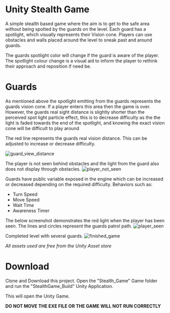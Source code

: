 # Unity Stealth Game

A simple stealth based game where the aim is to get to the safe area without being spotted by the guards on the level. Each guard has a spotlight, which visually represents their Vision cone. Players can use obstacles and walls placed around the level to sneak past and around guards. 

The guards spotlight color will change if the guard is aware of the player. The spotlight colour change is a visual aid to inform the player to rethink their approach and reposition if need be. 

# Guards 

As mentioned above the spotlight emitting from the guards represents the guards vision cone. If a player enters this area then the game is over. However,  the guards real sight distance is slightly shorter than the perceived spot light particle effect, this is to decrease difficulty as the the light is faded towards the end of the spotlight, and knowing the exact vision cone will be difficult to play around

The red line represents the guards real vision distance. This can be adjusted to increase or decrease difficulty.

![guard_view_distance](https://user-images.githubusercontent.com/31442053/33516441-b6e9e5da-d76a-11e7-944f-1cf8df7ac15c.png)


The player is not seen behind obstacles and the light from the guard also does not display through obstacles. 
![player_not_seen](https://user-images.githubusercontent.com/31442053/33516452-f30ea398-d76a-11e7-97d0-00d80bf525fc.png)


Guards have public variable exposed in the engine which can be increased or decreased depending on the required difficulty. Behaviors such as: 

- Turn Speed
- Move Speed
- Wait Time
- Awareness Timer 

The below screenshot demonstrates the red light when the player has been seen. The lines and circles represent the guards patrol path. 
![player_seen](https://user-images.githubusercontent.com/31442053/33516464-139e6d1e-d76b-11e7-8d37-95ba3f5f7d3b.png)


Completed level with several guards.
![finished_game](https://user-images.githubusercontent.com/31442053/33516475-2d62ca60-d76b-11e7-8b27-cefd1a9ff3ec.png)


*All assets used are free from the Unity Asset store*

# Download 

Clone and Download this project. Open the "Stealth_Game" Game folder and run the "StealthGame_Build" Unity Application. 

This will open the Unity Game.

**DO NOT MOVE THE EXE FILE OR THE GAME WILL NOT RUN CORRECTLY** 



